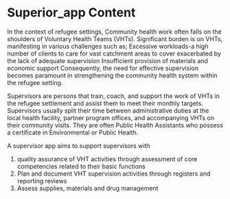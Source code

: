 # Superior_app Content
In the context of refugee settings, Community health work often falls on the shoulders of Voluntary Health Teams (VHTs). 
Significant burden is on VHTs, manifesting in various challenges such as;
  Excessive workloads-a high number of clients to care for
  vast catchment areas to cover
  exacerbated by the lack of adequate supervision 
  Insufficient provision of materials and economic support
Consequently, the need for effective supervision becomes paramount in strengthening the community health system within the refugee setting.

Supervisors are persons that train, coach, and support the work of VHTs in the refugee settlement and assist them to meet their monthly targets. Supervisors usually split their time between administrative duties at the local health facility, partner program offices, and accompanying VHTs on their community visits. They are often Public Health Assistants who possess a certificate in Environmental or Public Health. 

A supervisor app aims to support supervisors with 
  1) quality assurance of VHT activities through assessment of core competencies related to their basic functions
  2) Plan and document VHT supervision activities through registers and reporting reviews
  3) Assess supplies, materials and drug management
